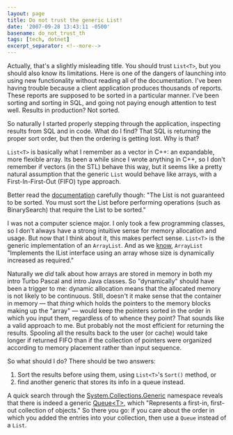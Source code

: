 ```yaml
---
layout: page
title: Do not trust the generic List!
date: '2007-09-28 13:43:11 -0500'
basename: do_not_trust_th
tags: [tech, dotnet]
excerpt_separator: <!--more-->
---
```


Actually, that's a slightly misleading title. You should trust `List<T>`,
but you should also know its limitations. Here is one of the dangers of
launching into using new functionality without reading all of the documentation.
I've been having trouble because a client application produces thousands of
reports. These reports are supposed to be sorted in a particular manner. I've
been sorting and sorting in SQL, and going not paying enough attention to test
well. Results in production? Not sorted.

So naturally I started properly stepping through the application, inspecting
results from SQL and in code. What do I find? That SQL is returning the proper
sort order, but then the ordering is getting lost. Why is that?

<!--more-->

`List<T>` is basically what I remember as a vector in C++: an expandable,
more flexible array. Its been a while since I wrote anything in C++, so I don't
remember if vectors (in the STL) behave this way, but it seems like a pretty
natural assumption that the generic `List` would behave like arrays, with a
First-In-First-Out (FIFO) type approach.

Better read the [documentation](http://msdn2.microsoft.com/en-us/library/6sh2ey19(vs.80).aspx)
carefully though: "The List is not guaranteed to be sorted. You must sort the
List before performing operations (such as BinarySearch) that require the List
to be sorted."

I was not a computer science major. I only took a few programming classes, so I
don't always have a strong intuitive sense for memory allocation and usage. But
now that I think about it, this makes perfect sense. `List<T>` is the
generic implementation of an `ArrayList`. And as we [know](http://msdn2.microsoft.com/en-us/library/system.collections.arraylist(VS.80).aspx),
`ArrayList` "Implements the IList interface using an array whose size is
dynamically increased as required."

Naturally we _did_ talk about how arrays are stored in memory in both my intro
Turbo Pascal and intro Java classes. So "dynamically" should have been a trigger
to me: dynamic allocation means that the allocated memory is not likely to be
continuous. Still, doesn't it make sense that the container in memory &mdash;
that _thing_ which holds the pointers to the memory blocks making up the "array"
&mdash; would keep the pointers sorted in the order in which you input them,
regardless of to whence they point? That sounds like a valid approach to me. But
probably not the most efficient for returning the results. Spooling all the
results back to the user (or cache) would take longer if returned FIFO than if
the collection of pointers were organized according to memory placement rather
than input sequence.

So what should I do? There should be two answers:

1. Sort the results before using them, using `List<T>`'s `Sort()` method, or
1. find another generic that stores its info in a queue instead.

A quick search through the
[System.Collections.Generic](http://msdn2.microsoft.com/en-us/library/system.collections.generic.aspx)
namespace reveals that there is indeed a generic
[Queue&lt;T&gt;](http://msdn2.microsoft.com/en-us/library/7977ey2c.aspx), which
"Represents a first-in, first-out collection of objects." So there you go: if
you care about the order in which you added the entries into your collection,
then use a `Queue` instead of a `List`.
